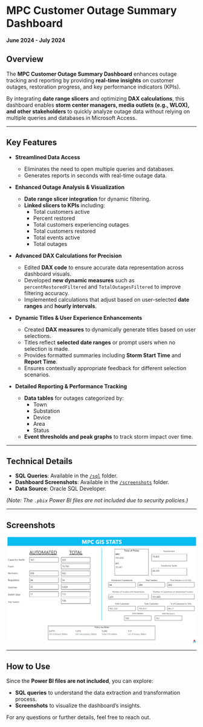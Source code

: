 # MPC Customer Outage Summary Dashboard  
**June 2024 - July 2024**  

## Overview  

The **MPC Customer Outage Summary Dashboard** enhances outage tracking and reporting by providing **real-time insights** on customer outages, restoration progress, and key performance indicators (KPIs).  

By integrating **date range slicers** and optimizing **DAX calculations**, this dashboard enables **storm center managers, media outlets (e.g., WLOX), and other stakeholders** to quickly analyze outage data without relying on multiple queries and databases in Microsoft Access.  

---

## Key Features  

- **Streamlined Data Access**  
  - Eliminates the need to open multiple queries and databases.  
  - Generates reports in seconds with real-time outage data.  

- **Enhanced Outage Analysis & Visualization**  
  - **Date range slicer integration** for dynamic filtering.  
  - **Linked slicers to KPIs** including:  
    - Total customers active  
    - Percent restored  
    - Total customers experiencing outages  
    - Total customers restored  
    - Total events active  
    - Total outages  

- **Advanced DAX Calculations for Precision**  
  - Edited **DAX code** to ensure accurate data representation across dashboard visuals.  
  - Developed **new dynamic measures** such as `percentRestoredFiltered` and `TotalOutagesFiltered` to improve filtering accuracy.  
  - Implemented calculations that adjust based on user-selected **date ranges** and **hourly intervals**.  

- **Dynamic Titles & User Experience Enhancements**  
  - Created **DAX measures** to dynamically generate titles based on user selections.  
  - Titles reflect **selected date ranges** or prompt users when no selection is made.  
  - Provides formatted summaries including **Storm Start Time** and **Report Time**.  
  - Ensures contextually appropriate feedback for different selection scenarios.  

- **Detailed Reporting & Performance Tracking**  
  - **Data tables** for outages categorized by:  
    - Town  
    - Substation  
    - Device  
    - Area  
    - Status  
  - **Event thresholds and peak graphs** to track storm impact over time.  

---

## Technical Details  

- **SQL Queries**: Available in the [`/sql`](sql/) folder.  
- **Dashboard Screenshots**: Available in the [`/screenshots`](/mpc%20internship%20dashboards/MPC%20Customer%20Outage%20Summary) folder.  
- **Data Source**: Oracle SQL Developer.  

*(Note: The `.pbix` Power BI files are not included due to security policies.)*  

---

## Screenshots   
![Dashboard Screenshot](https://github.com/haileyrthomas01/powerbidashboards/blob/main/mpc%20internship%20dashboards/MPC%20Automation%20Device%20Count%20Power%20BI%20Dashboard/automationdevicecountsdash.PNG)  

---

## How to Use  

Since the **Power BI files are not included**, you can explore:  
- **SQL queries** to understand the data extraction and transformation process.  
- **Screenshots** to visualize the dashboard’s insights.  

For any questions or further details, feel free to reach out.  

